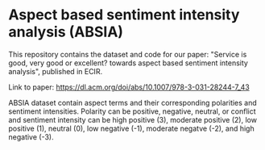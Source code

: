 # Aspect based sentiment intensity analysis (ABSIA)

This repository contains the dataset and code for our paper: "Service is good, very good or excellent? towards aspect based sentiment intensity analysis",
published in ECIR.

Link to paper: https://dl.acm.org/doi/abs/10.1007/978-3-031-28244-7_43

ABSIA dataset contain aspect terms and their corresponding polarities and sentiment intensities. Polarity can be positive, negative, neutral, or conflict and sentiment intensity can be high positive (3), moderate positive (2), low positive (1), neutral (0), low negative (-1), moderate negatve (-2), and high negative (-3).
